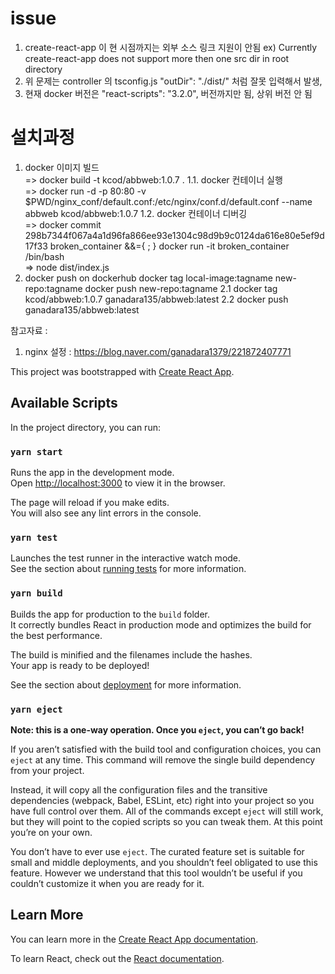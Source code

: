 # issue
1. create-react-app 이 현 시점까지는 외부 소스 링크 지원이 안됨
  ex) Currently create-react-app does not support more then one src dir in root directory
2. 위 문제는 controller 의 tsconfig.js  "outDir": "./dist/"   처럼 잘못 입력해서 발생,  
3. 현재 docker 버전은 "react-scripts": "3.2.0",  버전까지만 됨,  상위 버전 안 됨


# 설치과정

1. docker 이미지 빌드 <br>
   => docker build -t kcod/abbweb:1.0.7 . 
    1.1. docker 컨테이너 실행 <br>
        => docker run -d -p 80:80 -v $PWD/nginx_conf/default.conf:/etc/nginx/conf.d/default.conf --name abbweb kcod/abbweb:1.0.7
    1.2. docker 컨테이너 디버깅 <br>
        => docker commit 298b7344f067a4a1d96fa866ee93e1304c98d9b9c0124da616e80e5ef9d17f33 broken_container  &&={ ; } docker run -it broken_container /bin/bash <br>
        => node dist/index.js <br>
2. docker push on dockerhub
   docker tag local-image:tagname new-repo:tagname
   docker push new-repo:tagname
   2.1 docker tag kcod/abbweb:1.0.7  ganadara135/abbweb:latest
   2.2 docker push ganadara135/abbweb:latest


참고자료 :
1. nginx 설정 : https://blog.naver.com/ganadara1379/221872407771



This project was bootstrapped with [Create React App](https://github.com/facebook/create-react-app).

## Available Scripts

In the project directory, you can run:

### `yarn start`

Runs the app in the development mode.<br />
Open [http://localhost:3000](http://localhost:3000) to view it in the browser.

The page will reload if you make edits.<br />
You will also see any lint errors in the console.

### `yarn test`

Launches the test runner in the interactive watch mode.<br />
See the section about [running tests](https://facebook.github.io/create-react-app/docs/running-tests) for more information.

### `yarn build`

Builds the app for production to the `build` folder.<br />
It correctly bundles React in production mode and optimizes the build for the best performance.

The build is minified and the filenames include the hashes.<br />
Your app is ready to be deployed!

See the section about [deployment](https://facebook.github.io/create-react-app/docs/deployment) for more information.

### `yarn eject`

**Note: this is a one-way operation. Once you `eject`, you can’t go back!**

If you aren’t satisfied with the build tool and configuration choices, you can `eject` at any time. This command will remove the single build dependency from your project.

Instead, it will copy all the configuration files and the transitive dependencies (webpack, Babel, ESLint, etc) right into your project so you have full control over them. All of the commands except `eject` will still work, but they will point to the copied scripts so you can tweak them. At this point you’re on your own.

You don’t have to ever use `eject`. The curated feature set is suitable for small and middle deployments, and you shouldn’t feel obligated to use this feature. However we understand that this tool wouldn’t be useful if you couldn’t customize it when you are ready for it.

## Learn More

You can learn more in the [Create React App documentation](https://facebook.github.io/create-react-app/docs/getting-started).

To learn React, check out the [React documentation](https://reactjs.org/).
